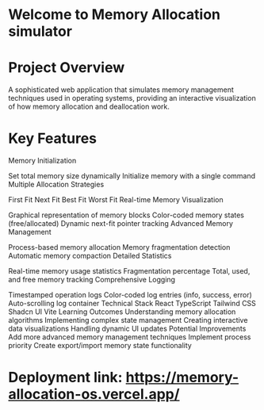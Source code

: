 # Welcome to Memory Allocation simulator


# Project Overview

A sophisticated web application that simulates memory management techniques used in operating systems, providing an interactive visualization of how memory allocation and deallocation work.

# Key Features
Memory Initialization

Set total memory size dynamically
Initialize memory with a single command
Multiple Allocation Strategies

First Fit
Next Fit
Best Fit
Worst Fit
Real-time Memory Visualization

Graphical representation of memory blocks
Color-coded memory states (free/allocated)
Dynamic next-fit pointer tracking
Advanced Memory Management

Process-based memory allocation
Memory fragmentation detection
Automatic memory compaction
Detailed Statistics

Real-time memory usage statistics
Fragmentation percentage
Total, used, and free memory tracking
Comprehensive Logging

Timestamped operation logs
Color-coded log entries (info, success, error)
Auto-scrolling log container
Technical Stack
React
TypeScript
Tailwind CSS
Shadcn UI
Vite
Learning Outcomes
Understanding memory allocation algorithms
Implementing complex state management
Creating interactive data visualizations
Handling dynamic UI updates
Potential Improvements
Add more advanced memory management techniques
Implement process priority
Create export/import memory state functionality

# Deployment link: https://memory-allocation-os.vercel.app/

